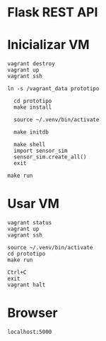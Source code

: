 # Flask REST API

# Inicializar VM

```
vagrant destroy
vagrant up
vagrant ssh

ln -s /vagrant_data prototipo

  cd prototipo
  make install

  source ~/.venv/bin/activate

  make initdb

  make shell
  import sensor_sim
  sensor_sim.create_all()
  exit

make run
```

# Usar VM

```
vagrant status
vagrant up
vagrant ssh

source ~/.venv/bin/activate
cd prototipo
make run

Ctrl+C
exit
vagrant halt
```

# Browser

```
localhost:5000
```
